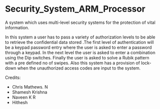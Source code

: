 # Security_System_ARM_Processor
A system which uses multi-level security systems for the protection of vital information.

In this system a user has to pass a variety of authorization levels to be able to retrieve the confidential data stored .The first level of authentication will be a keypad password entry where the user is asked to enter a password through a keypad. In the next level the user is asked to enter a combination using the Dip switches. Finally the user is asked to solve a Rubik pattern with a pre defined no of swipes. Also this system has a provision of lock-down when the unauthorized access codes are input to the system.

Credits:
- Chris Mathews. N
- Shamesh Krishna 
- Naveen K R      
- Hithesh        
